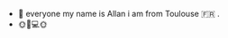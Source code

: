 - 👋  everyone my name is Allan i am from Toulouse 🇫🇷 .
- 🌞📱💻🌞
 

<!---
ALL-ALL-ALL/ALL-ALL-ALL is a ✨ special ✨ repository because its `README.md` (this file) appears on your GitHub profile.
You can click the Preview link to take a look at your changes.
--->
